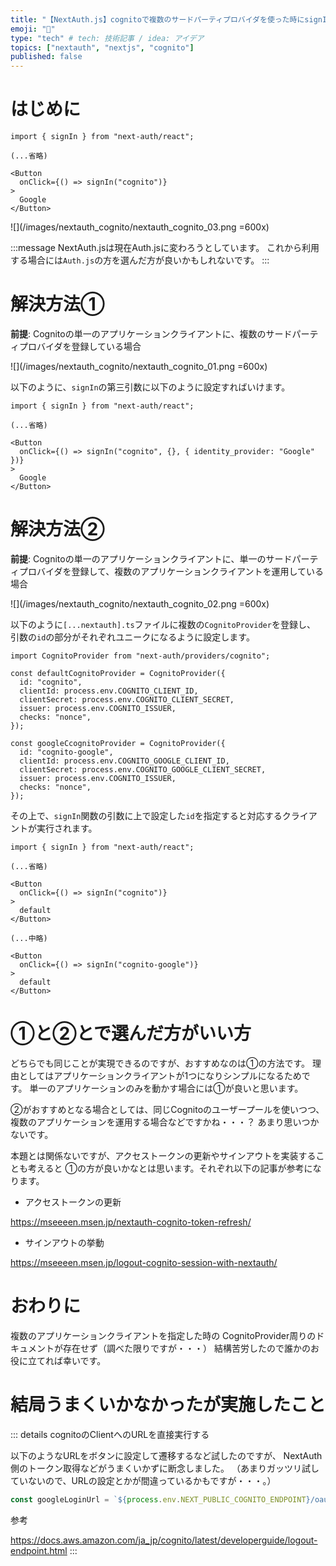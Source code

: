 ```yaml
---
title: "【NextAuth.js】cognitoで複数のサードパーティプロバイダを使った時にsignInで直接ソーシャルログイン画面に遷移する"
emoji: "🤖"
type: "tech" # tech: 技術記事 / idea: アイデア
topics: ["nextauth", "nextjs", "cognito"]
published: false
---
```


# はじめに



```typescript: somefile.tsx
import { signIn } from "next-auth/react";

(...省略)

<Button
  onClick={() => signIn("cognito")}
>
  Google
</Button>
```


![](/images/nextauth_cognito/nextauth_cognito_03.png =600x)

:::message
NextAuth.jsは現在Auth.jsに変わろうとしています。
これから利用する場合には`Auth.js`の方を選んだ方が良いかもしれないです。
:::

# 解決方法①

**前提**: Cognitoの単一のアプリケーションクライアントに、複数のサードパーティプロバイダを登録している場合

![](/images/nextauth_cognito/nextauth_cognito_01.png =600x)


以下のように、`signIn`の第三引数に以下のように設定すればいけます。

```typescript: somefile.tsx
import { signIn } from "next-auth/react";

(...省略)

<Button
  onClick={() => signIn("cognito", {}, { identity_provider: "Google" })}
>
  Google
</Button>
```

# 解決方法②

**前提**: Cognitoの単一のアプリケーションクライアントに、単一のサードパーティプロバイダを登録して、複数のアプリケーションクライアントを運用している場合

![](/images/nextauth_cognito/nextauth_cognito_02.png =600x)


以下のように`[...nextauth].ts`ファイルに複数の`CognitoProvider`を登録し、
引数の`id`の部分がそれぞれユニークになるように設定します。

```typescript: /pages/api/auth/[...nextauth].ts
import CognitoProvider from "next-auth/providers/cognito";

const defaultCognitoProvider = CognitoProvider({
  id: "cognito",
  clientId: process.env.COGNITO_CLIENT_ID,
  clientSecret: process.env.COGNITO_CLIENT_SECRET,
  issuer: process.env.COGNITO_ISSUER,
  checks: "nonce",
});

const googleCcognitoProvider = CognitoProvider({
  id: "cognito-google",
  clientId: process.env.COGNITO_GOOGLE_CLIENT_ID,
  clientSecret: process.env.COGNITO_GOOGLE_CLIENT_SECRET,
  issuer: process.env.COGNITO_ISSUER,
  checks: "nonce",
});

```

その上で、`signIn`関数の引数に上で設定した`id`を指定すると対応するクライアントが実行されます。

```typescript: somefile.tsx
import { signIn } from "next-auth/react";

(...省略)

<Button
  onClick={() => signIn("cognito")}
>
  default
</Button>

(...中略)

<Button
  onClick={() => signIn("cognito-google")}
>
  default
</Button>
```


# ①と②とで選んだ方がいい方

どちらでも同じことが実現できるのですが、おすすめなのは①の方法です。
理由としてはアプリケーションクライアントが1つになりシンプルになるためです。
単一のアプリケーションのみを動かす場合には①が良いと思います。

②がおすすめとなる場合としては、同じCognitoのユーザープールを使いつつ、
複数のアプリケーションを運用する場合などですかね・・・？
あまり思いつかないです。

本題とは関係ないですが、アクセストークンの更新やサインアウトを実装することも考えると
①の方が良いかなとは思います。それぞれ以下の記事が参考になります。

- アクセストークンの更新

https://mseeeen.msen.jp/nextauth-cognito-token-refresh/

- サインアウトの挙動

https://mseeeen.msen.jp/logout-cognito-session-with-nextauth/

# おわりに

複数のアプリケーションクライアントを指定した時の
CognitoProvider周りのドキュメントが存在せず（調べた限りですが・・・）
結構苦労したので誰かのお役に立てれば幸いです。


# 結局うまくいかなかったが実施したこと

::: details cognitoのClientへのURLを直接実行する

以下のようなURLをボタンに設定して遷移するなど試したのですが、
NextAuth側のトークン取得などがうまくいかずに断念しました。
（あまりガッツリ試していないので、URLの設定とかが間違っているかもですが・・・。）

```typescript
const googleLoginUrl = `${process.env.NEXT_PUBLIC_COGNITO_ENDPOINT}/oauth2/authorize?identity_provider=Google&redirect_uri=${host}/api/auth/callback/cognito&response_type=CODE&client_id=${clientId}&scope=${scope}`;
```

参考

https://docs.aws.amazon.com/ja_jp/cognito/latest/developerguide/logout-endpoint.html
:::